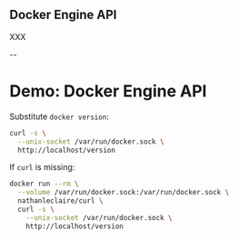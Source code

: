 ## Docker Engine API

XXX

--

# Demo: Docker Engine API

Substitute `docker version`:

```bash
curl -s \
  --unix-socket /var/run/docker.sock \
  http://localhost/version
```

If `curl` is missing:

```bash
docker run --rm \
  --volume /var/run/docker.sock:/var/run/docker.sock \
  nathanleclaire/curl \
  curl -s \
    --unix-socket /var/run/docker.sock \
    http://localhost/version
```
